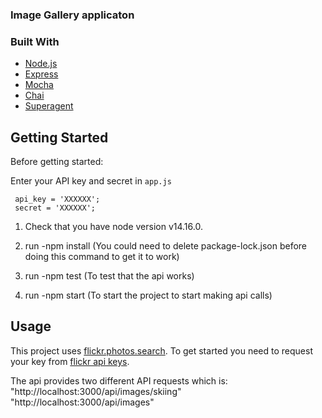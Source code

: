 ### Image Gallery applicaton

### Built With
* [Node.js](https://nodejs.org/en/)
* [Express](https://expressjs.com/)
* [Mocha](https://mochajs.org/)
* [Chai](https://www.chaijs.com/)
* [Superagent](https://github.com/visionmedia/superagent)


## Getting Started

Before getting started:

Enter your API key and secret in `app.js`
   ```JS
    api_key = 'XXXXXX';
    secret = 'XXXXXX';

   ```

1. Check that you have node version v14.16.0.

2. run -npm install (You could need to delete package-lock.json before doing this command to get it to work)

3. run -npm test (To test that the api works)

4. run -npm start (To start the project to start making api calls)

## Usage

This project uses [flickr.photos.search](https://www.flickr.com/services/api/flickr.photos.search.html). To get started you need to request your key from [flickr api keys](https://www.flickr.com/services/api/misc.api_keys.html).

The api provides two different API requests which is:
"http://localhost:3000/api/images/skiing"
"http://localhost:3000/api/images"
